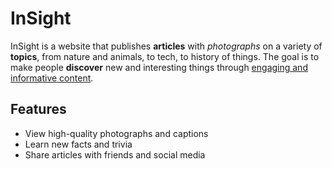 # InSight
InSight is a website that publishes **articles** with *photographs* on a variety of **topics**, from nature and animals, to tech, to history of things. The goal is to make people **discover** new and interesting things through <u>engaging and informative content</u>.

## Features
- View high-quality photographs and captions
- Learn new facts and trivia
- Share articles with friends and social media
